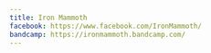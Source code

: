 ```yaml
---
title: Iron Mammoth
facebook: https://www.facebook.com/IronMammoth/
bandcamp: https://ironmammoth.bandcamp.com/
---
```

